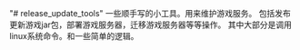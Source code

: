 "# release_update_tools" 一些顺手写的小工具。用来维护游戏服务。
包括发布更新游戏jar包，部署游戏服务器，迁移游戏服务器等等操作。
其中大部分是调用linux系统命令。和一些简单的逻辑。
